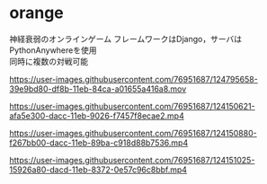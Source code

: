 # orange
神経衰弱のオンラインゲーム
フレームワークはDjango，サーバはPythonAnywhereを使用<br>
同時に複数の対戦可能<br>

https://user-images.githubusercontent.com/76951687/124795658-39e9bd80-df8b-11eb-84ca-a01655a416a8.mov

https://user-images.githubusercontent.com/76951687/124150621-afa5e300-dacc-11eb-9026-f7457f8ecae2.mp4

https://user-images.githubusercontent.com/76951687/124150880-f267bb00-dacc-11eb-89ba-c918d88b7536.mp4

https://user-images.githubusercontent.com/76951687/124151025-15926a80-dacd-11eb-8372-0e57c96c8bbf.mp4
